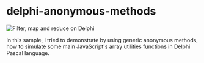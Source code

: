 # delphi-anonymous-methods

![Filter, map and reduce on Delphi](img/cover.jpg)

In this sample, I tried to demonstrate by using generic anonymous methods, how to simulate some main JavaScript's array utilities functions in Delphi Pascal language.